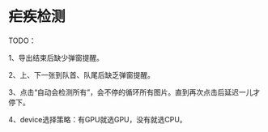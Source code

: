 # 疟疾检测

TODO：

1、导出结束后缺少弹窗提醒。

2、上、下一张到队首、队尾后缺乏弹窗提醒。

3、点击“自动会检测所有”，会不停的循环所有图片。直到再次点击后延迟一儿才停下。

4、device选择策略：有GPU就选GPU，没有就选CPU。
